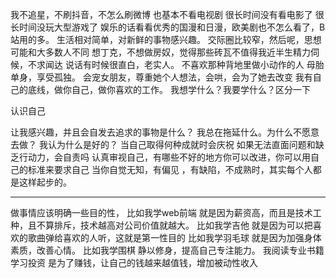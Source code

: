 我不追星，不刷抖音，不怎么刷微博
也基本不看电视剧
很长时间没有看电影了
很长时间没玩大型游戏了
娱乐的话看看优秀的国漫和日漫，欧美剧也不怎么看了，B站用的多。
生活相对简单，对新鲜的事物感兴趣。
交际圈比较窄，然后呢，思想可能和大多数人不同
想丁克，不想做房奴，觉得那些砖瓦不值得我近半生精力伺候，不求闻达
说话有时候很直白，老实人。
不喜欢那种背地里做小动作的人
母胎单身，享受孤独。
会宠女朋友，尊重她个人想法，会哄，会为了她去改变
我有自己的底线，做你自己，做你喜欢的工作。
我想学什么？我要学什么？区分一下

认识自己

让我感兴趣，并且会自发去追求的事物是什么？
我总在拖延什么。为什么不愿意去做？
我认为什么是好的？
当自己取得何种成就时会庆祝
如果无法直面问题和缺乏行动力，会自责吗
认真审视自己，有哪些不好的地方你可以改进，你可以用自己的标准来要求自己
当你自觉无知，有偏见 ，有缺陷，不成熟时，其实每个人都是这样起步的。

- - - - 


做事情应该明确一些目的性，
比如我学web前端
就是因为薪资高，而且是技术工种，且不算排斥，技术越高对公司价值就越大。
比如我学吉他
就是因为可以把喜欢的歌曲弹给喜欢的人听，这就是第一性目的
比如我学羽毛球
就是因为加强身体素质，改善心情。
比如我学围棋
静以修身，提高自己专注能力。
我阅读专业书籍学习投资
是为了赚钱，让自己的钱越来越值钱，增加被动性收入